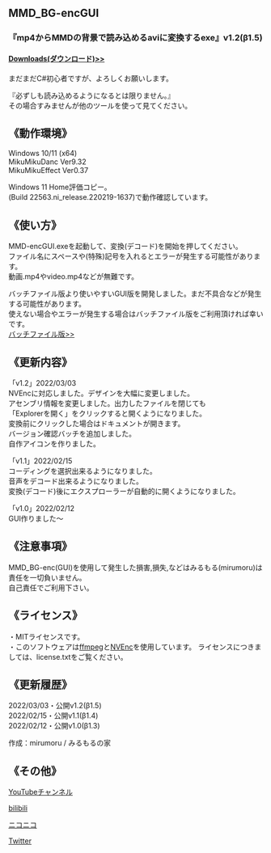 ## MMD_BG-encGUI
### 『mp4からMMDの背景で読み込めるaviに変換するexe』v1.2(β1.5) 
#### [Downloads(ダウンロード)>>](https://bowlroll.net/file/271835)  
まだまだC#初心者ですが、よろしくお願いします。  

『必ずしも読み込めるようになるとは限りません。』  
その場合すみませんが他のツールを使って見てください。  
  
## 《動作環境》
Windows 10/11 (x64)  
MikuMikuDanc Ver9.32  
MikuMikuEffect Ver0.37  

Windows 11 Home評価コピー。  
(Build 22563.ni_release.220219-1637)で動作確認しています。  

## 《使い方》  
MMD-encGUI.exeを起動して、変換(デコード)を開始を押してください。  
ファイル名にスペースや(特殊)記号を入れるとエラーが発生する可能性があります。  
動画.mp4やvideo.mp4などが無難です。  
 
バッチファイル版より使いやすいGUI版を開発しました。まだ不具合などが発生する可能性があります。  
使えない場合やエラーが発生する場合はバッチファイル版をご利用頂ければ幸いです。  
[バッチファイル版>>](https://github.com/mirumoru/MMD_BG-enc)  

## 《更新内容》  
「v1.2」2022/03/03  
NVEncに対応しました。デザインを大幅に変更しました。  
アセンブリ情報を変更しました。出力したファイルを閉じても  
「Explorerを開く」をクリックすると開くようになりました。  
変換前にクリックした場合はドキュメントが開きます。  
バージョン確認バッチを追加しました。  
自作アイコンを作りました。  

「v1.1」2022/02/15  
コーディングを選択出来るようになりました。  
音声をデコード出来るようになりました。  
変換(デコード)後にエクスプローラーが自動的に開くようになりました。  

「v1.0」2022/02/12  
GUI作りました～   

## 《注意事項》  
MMD_BG-enc(GUI)を使用して発生した損害,損失,などはみるもる(mirumoru)は責任を一切負いません。  
自己責任でご利用下さい。  


## 《ライセンス》  
・MITライセンスです。  
・このソフトウェアは[ffmpeg](https://ffmpeg.org/)と[NVEnc](https://github.com/rigaya/NVEnc)を使用しています。
ライセンスにつきましては、license.txtをご覧ください。  
  
  
## 《更新履歴》  
2022/03/03・公開v1.2(β1.5)  
2022/02/15・公開v1.1(β1.4)  
2022/02/12・公開v1.0(β1.3)  
  
作成：mirumoru / みるもるの家  

## 《その他》  

[YouTubeチャンネル](https://www.youtube.com/channel/UCBFX9aizNm2pMHndCvnrjvA)  

[bilibili](https://space.bilibili.com/1422965680)  

[ニコニコ](https://www.nicovideo.jp/user/50718637)  

[Twitter](https://twitter.com/mirumoruHouse)  

